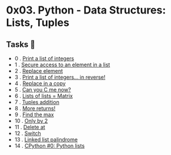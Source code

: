 # 0x03. Python - Data Structures: Lists, Tuples


## Tasks 📃

  - 0 . [Print a list of integers](https://github.com/dagemtsehay1/alx-higher_level_programming/blob/main/0x03-python-data_structures/0-print_list_integer.py)
  - 1 . [Secure access to an element in a list](https://github.com/dagemtsehay1/alx-higher_level_programming/blob/main/0x03-python-data_structures/1-element_at.py)
  - 2 . [Replace element](https://github.com/dagemtsehay1/alx-higher_level_programming/blob/main/0x03-python-data_structures/2-replace_in_list.py)
  - 3 . [Print a list of integers... in reverse!](https://github.com/dagemtsehay1/alx-higher_level_programming/blob/main/0x03-python-data_structures/3-print_reversed_list_integer.py)
  - 4 . [Replace in a copy](https://github.com/dagemtsehay1/alx-higher_level_programming/blob/main/0x03-python-data_structures/4-new_in_list.py)
  - 5 . [Can you C me now?](https://github.com/dagemtsehay1/alx-higher_level_programming/blob/main/0x03-python-data_structures/5-no_c.py)
  - 6 . [Lists of lists = Matrix](https://github.com/dagemtsehay1/alx-higher_level_programming/blob/main/0x03-python-data_structures/6-print_matrix_integer.py)
  - 7 . [Tuples addition](https://github.com/dagemtsehay1/alx-higher_level_programming/blob/main/0x03-python-data_structures/7-add_tuple.py)
  - 8 . [More returns!](https://github.com/dagemtsehay1/alx-higher_level_programming/blob/main/0x03-python-data_structures/8-multiple_returns.py)
  - 9 . [Find the max](https://github.com/dagemtsehay1/alx-higher_level_programming/blob/main/0x03-python-data_structures/9-max_integer.py)
  - 10 . [Only by 2](https://github.com/dagemtsehay1/alx-higher_level_programming/blob/main/0x03-python-data_structures/10-divisible_by_2.py)
  - 11 . [Delete at](https://github.com/dagemtsehay1/alx-higher_level_programming/blob/main/0x03-python-data_structures/11-delete_at.py)
  - 12 . [Switch](https://github.com/dagemtsehay1/alx-higher_level_programming/blob/main/0x03-python-data_structures/12-switch.py)
  - 13 . [Linked list palindrome](https://github.com/dagemtsehay1/alx-higher_level_programming/blob/main/0x03-python-data_structures/13-is_palindrome.c)
  - 14 . [CPython #0: Python lists](https://github.com/dagemtsehay1/alx-higher_level_programming/blob/main/0x03-python-data_structures/100-print_python_list_info.c)
